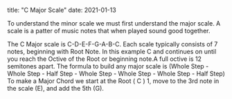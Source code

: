 
title: "C Major Scale"
date: 2021-01-13


<p>To understand the minor scale we must first understand the major scale. A scale is a patter of music notes that when played sound good together.</p> 
The C Major scale is C-D-E-F-G-A-B-C. Each scale typically consists of 7 notes, beginning with Root Note. In this example C and continues on until you reach the Octive of the Root or beginning note.A full octive is 12 semitones apart.
The formula to build any major scale is (Whole Step - Whole Step - Half Step - Whole Step - Whole Step - Whole Step - Half Step)
To make a Major Chord we start at the Root ( C ) 1, move to the 3rd note in the scale (E), and add the 5th (G).
